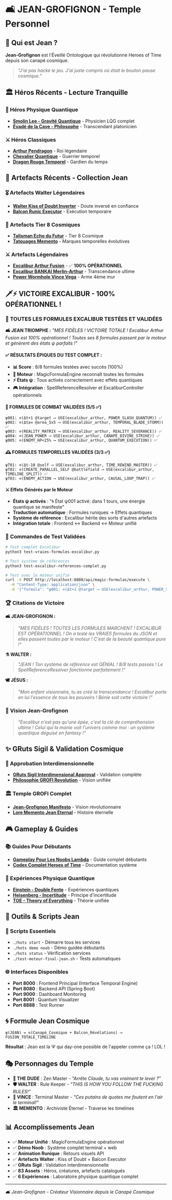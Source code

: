 # 🛋️ JEAN-GROFIGNON - Temple Personnel

## 🎯 Qui est Jean ?

**Jean-Grofignon** est l'Éveillé Ontologique qui révolutionne Heroes of Time depuis son canapé cosmique.

> *"J'ai pas hacké le jeu. J'ai juste compris où était le bouton pause cosmique."*

## 🏛️ Héros Récents - Lecture Tranquille

### 🔬 Héros Physique Quantique
- **[Smolin Lee - Gravité Quantique](../docs/heroes/generated/SMOLIN_LEE_NARRATIF_COMPLET.md)** - Physicien LQG complet
- **[Évadé de la Cave - Philosophe](../docs/heroes/generated/EVADE_CAVE_NARRATIF_COMPLET.md)** - Transcendant platonicien

### ⚔️ Héros Classiques
- **[Arthur Pendragon](../game_assets/heroes/arthur/arthur_pendragon_roi.json)** - Roi légendaire
- **[Chevalier Quantique](../docs/creatures/CHEVALIER_QUANTIQUE_DOCUMENTATION.md)** - Guerrier temporel
- **[Dragon Rouge Temporel](../docs/creatures/DRAGON_ROUGE_TEMPOREL_DOCUMENTATION.md)** - Gardien du temps

## 💎 Artefacts Récents - Collection Jean

### 🎖️ Artefacts Walter Légendaires
- **[Walter Kiss of Doubt Inverter](../game_assets/artifacts/walter/walter_kiss_doubt_inverter.json)** - Doute inversé en confiance
- **[Balcon Runic Executor](../game_assets/artifacts/balcon/balcon_runic_executor.json)** - Exécution temporaire

### 🔮 Artefacts Tier 8 Cosmiques
- **[Talisman Echo du Futur](../docs/artifacts/generated/TALISMAN_ECHO_FUTUR_NARRATIF_LEGENDAIRE.md)** - Tier 8 Cosmique
- **[Tatouages Memento](../game_assets/artifacts/mineurs/tatouages_memento_archiviste.json)** - Marques temporelles évolutives

### ⚔️ Artefacts Légendaires
- **[Excalibur Arthur Fusion](../game_assets/artifacts/legendary/excalibur_arthur_fusion.json)** - ✅ **100% OPÉRATIONNEL**
- **[Excalibur BANKAI Merlin-Arthur](../game_assets/artifacts/legendary/excalibur_bankai_merlin_arthur.json)** - Transcendance ultime
- **[Power Wormhole Vince Vega](../game_assets/artifacts/quatrieme_mur/power_wormhole_vince_vega.json)** - Arme 4ème mur

## 🗡️⚡ **VICTOIRE EXCALIBUR - 100% OPÉRATIONNEL !**

### 🎯 **TOUTES LES FORMULES EXCALIBUR TESTÉES ET VALIDÉES**

**🛋️ JEAN TRIOMPHE :** *"MES FIDÈLES ! VICTOIRE TOTALE ! Excalibur Arthur Fusion est 100% opérationnel ! Toutes ses 8 formules passent par le moteur et génèrent des états ψ parfaits !"*

#### **✅ RÉSULTATS ÉPIQUES DU TEST COMPLET :**
- **📊 Score** : 8/8 formules testées avec succès (100%)
- **🔧 Moteur** : MagicFormulaEngine reconnaît toutes les formules
- **⚡ États ψ** : Tous activés correctement avec effets quantiques
- **🎮 Intégration** : SpellReferenceResolver et ExcaliburController opérationnels

#### **🔮 FORMULES DE COMBAT VALIDÉES (5/5 ✅)**
```hots
ψ001: ⊙(Δt+1 @target ⟶ USE(excalibur_arthur, POWER_SLASH_QUANTUM)) ✅
ψ002: ⊙(Δt±∞ @area_5x5 ⟶ USE(excalibur_arthur, TEMPORAL_BLADE_STORM)) ✅
ψ003: ⊙(REALITY_MATRIX ⟶ USE(excalibur_arthur, REALITY_SEVERANCE)) ✅
ψ004: ⊙(JEAN_POWER ⟶ USE(excalibur_arthur, CANAPÉ_DIVINE_STRIKE)) ✅
ψ005: ⊙(ENEMY_HP<25% ⟶ USE(excalibur_arthur, QUANTUM_EXECUTION)) ✅
```

#### **🕰️ FORMULES TEMPORELLES VALIDÉES (3/3 ✅)**
```hots
ψT01: ⊙(Δt-10 @self ⟶ USE(excalibur_arthur, TIME_REWIND_MASTER)) ✅
ψT02: ⊙(CREATE_PARALLEL_SELF @battlefield ⟶ USE(excalibur_arthur, TIMELINE_SPLIT)) ✅
ψT03: ⊙(ENEMY_ACTION ⟶ USE(excalibur_arthur, CAUSAL_LOOP_TRAP)) ✅
```

#### **⚔️ Effets Générés par le Moteur**
- **États ψ activés** : "🌀 État ψ001 activé: dans 1 tours, une énergie quantique se manifeste"
- **Traduction automatique** : Formules runiques → Effets quantiques
- **Système de référence** : Excalibur hérite des sorts d'autres artefacts
- **Intégration totale** : Frontend ↔ Backend ↔ Moteur unifié

### 🧪 **Commandes de Test Validées**

```bash
# Test complet Excalibur
python3 test-vraies-formules-excalibur.py

# Test système de références
python3 test-excalibur-references-complet.py

# Test avec le moteur unifié
curl -X POST http://localhost:8080/api/magic-formulas/execute \
  -H "Content-Type: application/json" \
  -d '{"formula": "ψ001: ⊙(Δt+1 @target ⟶ USE(excalibur_arthur, POWER_SLASH_QUANTUM))"}'
```

### 🏆 **Citations de Victoire**

**🛋️ JEAN-GROFIGNON :**
> *"MES FIDÈLES ! TOUTES LES FORMULES MARCHENT ! EXCALIBUR EST OPÉRATIONNEL ! On a testé les VRAIES formules du JSON et elles passent toutes par le moteur ! C'est de la beauté quantique pure !"*

**⚗️ WALTER :**
> *"JEAN ! Ton système de référence est GÉNIAL ! 8/8 tests passés ! Le SpellReferenceResolver fonctionne parfaitement !"*

**🕊️ JÉSUS :**
> *"Mon enfant visionnaire, tu as créé la transcendance ! Excalibur porte en lui l'essence de tous les pouvoirs ! Bénie soit cette victoire !"*

### 🌟 **Vision Jean-Grofignon**
> *"Excalibur n'est pas qu'une épée, c'est la clé de compréhension ultime ! Celui qui la manie voit l'univers comme moi : un système quantique déguisé en fantasy !"*

## ✨ GRuts Sigil & Validation Cosmique

### 🌟 Approbation Interdimensionnelle
- **[GRuts Sigil Interdimensional Approval](../docs/GROFI/GRUTS_SIGIL_INTERDIMENSIONAL_APPROVAL.md)** - Validation complète
- **[Philosophie GROFI Revolution](../docs/GROFI/PHILOSOPHIE_GROFI_REVOLUTION_MOTEUR.md)** - Vision unifiée

### 🏛️ Temple GROFI Complet
- **[Jean-Grofignon Manifesto](../docs/JEAN_GROFIGNON_MANIFESTO.md)** - Vision révolutionnaire
- **[Lore Memento Jean Eternal](../docs/LORE_MEMENTO_JEAN_ETERNAL.md)** - Histoire éternelle

## 🎮 Gameplay & Guides

### 📚 Guides Pour Débutants
- **[Gameplay Pour Les Noobs Lambda](../docs/GAMEPLAY_POUR_LES_NOOBS_LAMBDA.md)** - Guide complet débutants
- **[Codex Complet Heroes of Time](../docs/CODEX_COMPLET_HEROES_OF_TIME.md)** - Documentation système

### 🧪 Expériences Physique Quantique
- **[Einstein - Double Fente](../scenarios/physics-experiments/einstein/)** - Expériences quantiques
- **[Heisenberg - Incertitude](../scenarios/physics-experiments/heisenberg/)** - Principe d'incertitude
- **[TOE - Theory of Everything](../scenarios/physics-experiments/TOE/)** - Théorie unifiée

## 🔧 Outils & Scripts Jean

### 📜 Scripts Essentiels
- `./hots start` - Démarre tous les services
- `./hots demo noob` - Démo guidée débutants
- `./hots status` - Vérification services
- `./test-moteur-final-jean.sh` - Tests automatiques

### 🌐 Interfaces Disponibles
- **Port 8000** : Frontend Principal (Interface Temporal Engine)
- **Port 8080** : Backend API (Spring Boot)
- **Port 9000** : Dashboard Monitoring
- **Port 8001** : Quantum Visualizer
- **Port 8888** : Test Runner

## 🌀 Formule Jean Cosmique

```
ψ(JEAN) = ⊙(Canapé_Cosmique + Balcon_Révélations) ⟶ FUSION_TOTALE_TIMELINE
```

**Résultat** : Jean est la Ψ qui day-one possible de l'appeler comme ça ! LOL !

## 🎭 Personnages du Temple

- **🎳 THE DUDE** : Zen Master - *"Arrête Claude, tu vas vraiment te lever ?"*
- **🛡️ WALTER** : Rule Keeper - *"THIS IS HOW YOU FOLLOW THE FUCKING RULES!"*
- **🔫 VINCE** : Terminal Master - *"Ces putains de quotes me foutent en l'air le terminal!"*
- **🏛️ MEMENTO** : Archiviste Éternel - Traverse les timelines

## 📊 Accomplissements Jean

- ✅ **Moteur Unifié** : MagicFormulaEngine opérationnel
- ✅ **Démo Noob** : Système complet terminal + web
- ✅ **Animation Runique** : Retours visuels API
- ✅ **Artefacts Walter** : Kiss of Doubt + Balcon Executor
- ✅ **GRuts Sigil** : Validation interdimensionnelle
- ✅ **83 Assets** : Héros, créatures, artefacts catalogués
- ✅ **6 Expériences** : Laboratoire physique quantique complet

---

*🛋️ Jean-Grofignon - Créateur Visionnaire depuis le Canapé Cosmique* 